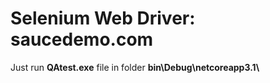 # Selenium Web Driver: saucedemo.com

Just run <b>QAtest.exe</b> file in folder <b>bin\Debug\netcoreapp3.1\

